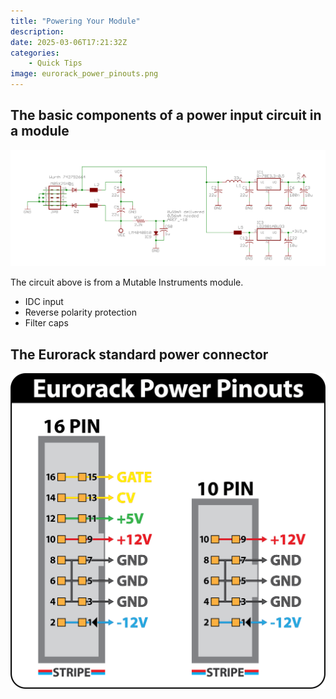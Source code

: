 ```yaml
---
title: "Powering Your Module"
description: 
date: 2025-03-06T17:21:32Z
categories:
    - Quick Tips
image: eurorack_power_pinouts.png
---
```


## The basic components of a power input circuit in a module

![mutable_instruments_power_input_circuit.png](mutable_instruments_power_input_circuit.png)

The circuit above is from a Mutable Instruments module.

- IDC input
- Reverse polarity protection
- Filter caps

## The Eurorack standard power connector

![eurorack_power_pinouts.png](eurorack_power_pinouts.png)
